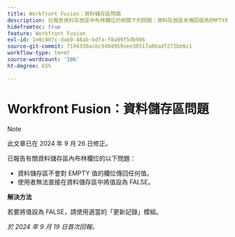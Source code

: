 ```yaml
---
title: Workfront Fusion：資料儲存區問題
description: 已報告資料存放區中布林欄位的相關下列問題：資料存放區未傳回值為EMPTY的欄位值，且使用者無法直接在資料存放區中將值設為FALSE。
hidefromtoc: true
feature: Workfront Fusion
exl-id: 1e0c807c-dab0-46ab-bdfa-f0a99f5db986
source-git-commit: 7194330acbc940d959cee30517a06adf272bb6c1
workflow-type: tm+mt
source-wordcount: '106'
ht-degree: 65%

---
```


# Workfront Fusion：資料儲存區問題

>[!NOTE]
>
>此文章已在 2024 年 9 月 26 日修正。

已報告有關資料儲存區內布林欄位的以下問題：

* 資料儲存區不會對 EMPTY 值的欄位傳回任何值。
* 使用者無法直接在資料儲存區中將值設為 FALSE。

**解決方法**

若要將值設為 FALSE，請使用適當的「更新記錄」模組。

_於 2024 年 9 月 19 日首次回報。_
